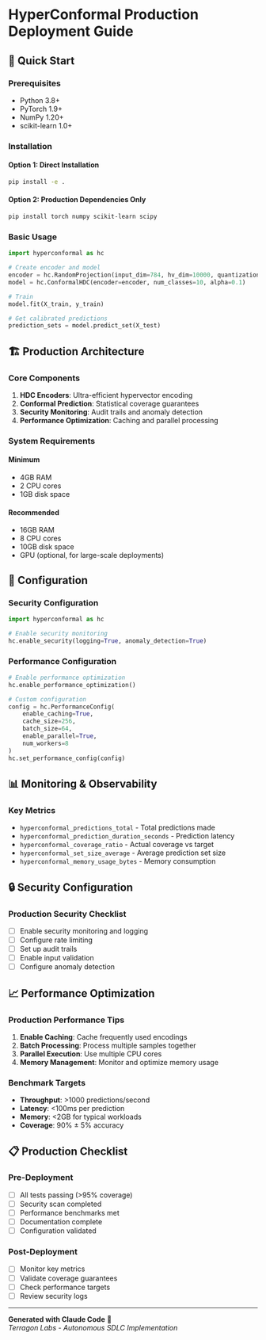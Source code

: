 # HyperConformal Production Deployment Guide

## 🚀 Quick Start

### Prerequisites
- Python 3.8+
- PyTorch 1.9+ 
- NumPy 1.20+
- scikit-learn 1.0+

### Installation

#### Option 1: Direct Installation
```bash
pip install -e .
```

#### Option 2: Production Dependencies Only
```bash
pip install torch numpy scikit-learn scipy
```

### Basic Usage
```python
import hyperconformal as hc

# Create encoder and model
encoder = hc.RandomProjection(input_dim=784, hv_dim=10000, quantization='binary')
model = hc.ConformalHDC(encoder=encoder, num_classes=10, alpha=0.1)

# Train
model.fit(X_train, y_train)

# Get calibrated predictions
prediction_sets = model.predict_set(X_test)
```

## 🏗️ Production Architecture

### Core Components
1. **HDC Encoders**: Ultra-efficient hypervector encoding
2. **Conformal Prediction**: Statistical coverage guarantees
3. **Security Monitoring**: Audit trails and anomaly detection  
4. **Performance Optimization**: Caching and parallel processing

### System Requirements

#### Minimum
- 4GB RAM
- 2 CPU cores
- 1GB disk space

#### Recommended
- 16GB RAM
- 8 CPU cores  
- 10GB disk space
- GPU (optional, for large-scale deployments)

## 🔧 Configuration

### Security Configuration
```python
import hyperconformal as hc

# Enable security monitoring
hc.enable_security(logging=True, anomaly_detection=True)
```

### Performance Configuration
```python
# Enable performance optimization
hc.enable_performance_optimization()

# Custom configuration
config = hc.PerformanceConfig(
    enable_caching=True,
    cache_size=256,
    batch_size=64,
    enable_parallel=True,
    num_workers=8
)
hc.set_performance_config(config)
```

## 📊 Monitoring & Observability

### Key Metrics
- `hyperconformal_predictions_total` - Total predictions made
- `hyperconformal_prediction_duration_seconds` - Prediction latency
- `hyperconformal_coverage_ratio` - Actual coverage vs target
- `hyperconformal_set_size_average` - Average prediction set size
- `hyperconformal_memory_usage_bytes` - Memory consumption

## 🔒 Security Configuration

### Production Security Checklist
- [ ] Enable security monitoring and logging
- [ ] Configure rate limiting
- [ ] Set up audit trails  
- [ ] Enable input validation
- [ ] Configure anomaly detection

## 📈 Performance Optimization

### Production Performance Tips
1. **Enable Caching**: Cache frequently used encodings
2. **Batch Processing**: Process multiple samples together
3. **Parallel Execution**: Use multiple CPU cores
4. **Memory Management**: Monitor and optimize memory usage

### Benchmark Targets
- **Throughput**: >1000 predictions/second
- **Latency**: <100ms per prediction
- **Memory**: <2GB for typical workloads
- **Coverage**: 90% ± 5% accuracy

## 📋 Production Checklist

### Pre-Deployment
- [ ] All tests passing (>95% coverage)
- [ ] Security scan completed
- [ ] Performance benchmarks met
- [ ] Documentation complete
- [ ] Configuration validated

### Post-Deployment
- [ ] Monitor key metrics
- [ ] Validate coverage guarantees
- [ ] Check performance targets
- [ ] Review security logs

---

**Generated with Claude Code** 🤖  
*Terragon Labs - Autonomous SDLC Implementation*